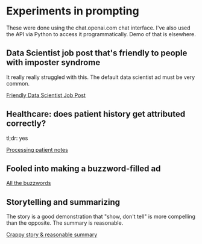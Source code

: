# Experiments in prompting

These were done using the chat.openai.com chat interface. 
I've also used the API via Python to access it programmatically. Demo of that is elsewhere.

## Data Scientist job post that's friendly to people with imposter syndrome

It really really struggled with this. The default data scientist ad must be very common.

[Friendly Data Scientist Job Post](https://chat.openai.com/share/99aa12f4-98c9-429f-b7dc-9abe2221585e)

## Healthcare: does patient history get attributed correctly?

tl;dr: yes

[Processing patient notes](https://chat.openai.com/share/ecaf82cf-1042-498d-99d5-b8a48cf97506)

## Fooled into making a buzzword-filled ad

[All the buzzwords](https://chat.openai.com/share/f563eb68-15f0-4175-9436-f03402423d22)

## Storytelling and summarizing

The story is a good demonstration that "show, don't tell" is more compelling than the opposite. 
The summary is reasonable. 

[Crappy story & reasonable summary](https://chat.openai.com/share/5068d5d3-b091-4521-9676-e7c2f92b4a39)

